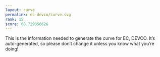 ```yaml
---
layout: curve
permalink: ec-devco/curve.svg
rank: 15
score: 68.729356626
---
```


This is the information needed to generate the curve for EC, DEVCO. It’s
auto-generated, so please don’t change it unless you know what you’re
doing!
